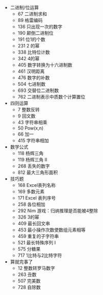 - 二进制/位运算
  - 67 二进制求和
  - 89 格雷编码
  - 136 只出现一次的数字
  - 190 颠倒二进制位
  - 191 位1的个数
  - 231 2 的幂
  - 338 比特位计数
  - 342 4的幂
  - 405 数字转换为十六进制数
  - 461 汉明距离
  - 476 数字的补数
  - 504 七进制数
  - 693 交替位二进制数
  - 762 二进制表示中质数个计算置位
- 四则运算
  - 7 整数反转
  - 9 回文数
  - 43 字符串相乘
  - 50 Pow(x,n)
  - 66 加一
  - 415 字符串相加
- 数学公式
  - 118 杨辉三角
  - 119 杨辉三角 II
  - 268 丢失的数字
  - 812 最大三角形面积
- 技巧题
  - 168 Excel表列名称
  - 169 多数元素
  - 171 Excel 表列序号
  - 258 各位相加
  - 292 Nim 游戏：归纳推理是否能被4整除
  - 326 3的幂
  - 409 最长回文串
  - 453 最小操作次数使数组元素相等
  - 459 重复的子字符串
  - 521 最长特殊序列 Ⅰ
  - 575 分糖果
  - 717 1比特与2比特字符
- 算就完事了
  - 12 整数转罗马数字
  - 263 丑数
  - 507 完美数
  - 728 自除数
